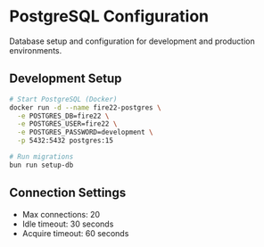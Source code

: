 # PostgreSQL Configuration

Database setup and configuration for development and production environments.

## Development Setup

```bash
# Start PostgreSQL (Docker)
docker run -d --name fire22-postgres \
  -e POSTGRES_DB=fire22 \
  -e POSTGRES_USER=fire22 \
  -e POSTGRES_PASSWORD=development \
  -p 5432:5432 postgres:15

# Run migrations
bun run setup-db
```

## Connection Settings

- Max connections: 20
- Idle timeout: 30 seconds
- Acquire timeout: 60 seconds